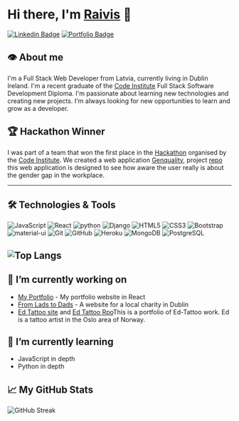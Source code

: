 <!-- create readme file for github -->

# Hi there, I'm [Raivis](https://www.linkedin.com/in/raivis-petrovskis-524291205/) 👋

<!-- add links to linkedin and portfolio website with badges -->

[![Linkedin Badge](https://img.shields.io/badge/-Raivis%20Petrovskis-blue?style=flat-square&logo=Linkedin&logoColor=white&link=https://www.linkedin.com/in/raivis-petrovskis-524291205/)](https://www.linkedin.com/in/raivis-petrovskis-524291205/)
[![Portfolio Badge](https://img.shields.io/badge/-Portfolio-47CCCC?style=flat-square&logo=Google-Chrome&logoColor=white&link=https://raivispetrovskis.com/portfolio)](https://raivis80.github.io/My-Portfolio/)


<!-- add an image here -->



<!-- add short description about you -->
## 👁️ About me

I'm a Full Stack Web Developer from Latvia, currently living in Dublin Ireland. I'm a recent graduate of the [Code Institute](https://codeinstitute.net/) Full Stack Software Development Diploma. I'm passionate about learning new technologies and creating new projects. I'm always looking for new opportunities to learn and grow as a developer.

<!-- Firs place in hackathon  -->
## 🏆 Hackathon Winner

I was part of a team that won the first place in the [Hackathon](https://www.linkedin.com/feed/update/urn:li:activity:6974694724104265728/) organised by the [Code Institute](https://codeinstitute.net/). We created a web application [Genquality](https://raivis80.github.io/Genquality/index.html), project [repo](https://github.com/Raivis80/Genquality) this web application is designed to see how aware the user really is about the gender gap in the workplace.

<!-- add the technologies you learned and used -->
---

## 🛠️ Technologies & Tools

![JavaScript](https://img.shields.io/badge/-JavaScript-black?style=flat-square&logo=javascript)
![React](https://img.shields.io/badge/-React-black?style=flat-square&logo=react)
![python](https://img.shields.io/badge/-Python-black?style=flat-square&logo=Python)
![Django](https://img.shields.io/badge/-Django-black?style=flat-square&logo=Django)
![HTML5](https://img.shields.io/badge/-HTML5-black?style=flat-square&logo=html5&logoColor=E34F26)
![CSS3](https://img.shields.io/badge/-CSS3-black?style=flat-square&logo=css3&logoColor=1572B6)
![Bootstrap](https://img.shields.io/badge/-Bootstrap-black?style=flat-square&logo=bootstrap&logoColor=563D7C)
![material-ui](https://img.shields.io/badge/-Material--UI-black?style=flat-square&logo=material-ui)
![Git](https://img.shields.io/badge/-Git-black?style=flat-square&logo=git)
![GitHub](https://img.shields.io/badge/-GitHub-181717?style=flat-square&logo=github)
![Heroku](https://img.shields.io/badge/-Heroku-430098?style=flat-square&logo=heroku)
![MongoDB](https://img.shields.io/badge/-MongoDB-black?style=flat-square&logo=mongodb)
![PostgreSQL](https://img.shields.io/badge/-PostgreSQL-black?style=flat-square&logo=postgresql)

<!-- add the main languages in your github -->
![Top Langs](https://github-readme-stats.vercel.app/api/top-langs/?username=rp42dev&theme=tokyonight)
 ---

 <!-- Im currently working on -->
## 🚀 I’m currently working on
- [My Portfolio](https://rp42.dev/) - My portfolio website in React
- [From Lads to Dads](https://fromladstodads.ie/) - A website for a local charity in Dublin
- [Ed Tattoo site](https://ed-tattoo.netlify.app/) and [Ed Tattoo Rpo](https://github.com/rp42dev/ed-tattoo)This is a portfolio of Ed-Tattoo work. Ed is a tattoo artist in the Oslo area of Norway.

<!-- Im currently learning -->
## 🌱 I’m currently learning
- JavaScript in depth
- Python in depth


## 📈 My GitHub Stats
<!-- add the github streak stats  -->
![GitHub Streak](https://github-readme-streak-stats.herokuapp.com/?user=rp42dev&theme=tokyonight)
